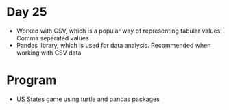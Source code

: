 # Day 25
- Worked with CSV, which is a popular way of representing tabular values. Comma separated values
- Pandas library, which is used for data analysis. Recommended when working with CSV data

# Program
- US States game using turtle and pandas packages